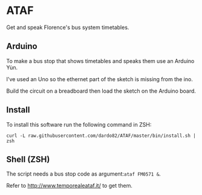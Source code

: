 # ATAF
Get and speak Florence's bus system timetables.



## Arduino
To make a bus stop that shows timetables and speaks them use an Arduino Yùn.

I've used an Uno so the ethernet part of the sketch is missing from the ino.

Build the circuit on a breadboard then load the sketch on the Arduino board.


## Install
To install this software run the following command in ZSH:

`curl -L raw.githubusercontent.com/dardo82/ATAF/master/bin/install.sh | zsh`


## Shell (ZSH)
The script needs a bus stop code as argument:``ataf FM0571 &``.

Refer to http://www.temporealeataf.it/ to get them.
